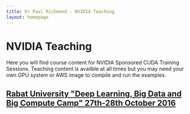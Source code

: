 ```yaml
---
title: Dr Paul Richmond - NVIDIA Teaching
layout: homepage
---
```


# NVIDIA Teaching

Here you will find course content for NVIDIA Sponsored CUDA Training Sessions. Teaching content is availble at all times but you may need your own GPU system or AWS image to compile and run the examples.

## [Rabat University "Deep Learning, Big Data and Big Compute Camp" 27th-28th October 2016](./rabat)
